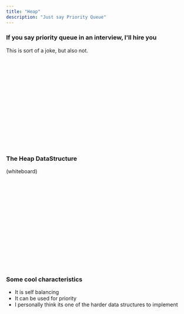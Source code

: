 ```yaml
---
title: "Heap"
description: "Just say Priority Queue"
---
```


### If you say priority queue in an interview, I'll hire you
This is sort of a joke, but also not.

<br/>
<br/>
<br/>
<br/>
<br/>
<br/>
<br/>
<br/>
<br/>
<br/>
<br/>
<br/>
<br/>
<br/>

### The Heap DataStructure
(whiteboard)

<br/>
<br/>
<br/>
<br/>
<br/>
<br/>
<br/>
<br/>
<br/>
<br/>
<br/>
<br/>
<br/>
<br/>

### Some cool characteristics
* It is self balancing
* It can be used for priority
* I personally think its one of the harder data structures to implement

<br/>
<br/>
<br/>
<br/>
<br/>
<br/>
<br/>
<br/>
<br/>
<br/>
<br/>
<br/>
<br/>
<br/>

